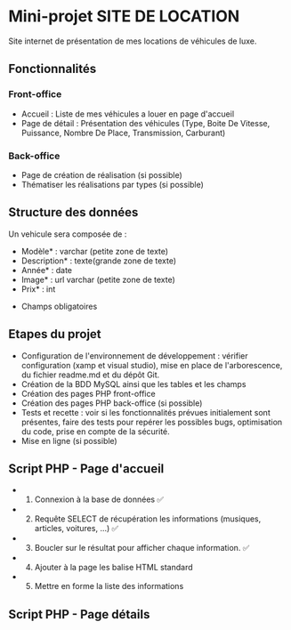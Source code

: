 # Mini-projet SITE DE LOCATION
 
Site internet de présentation de mes locations de véhicules de luxe.
 
## Fonctionnalités
 
### Front-office
- Accueil : Liste de mes véhicules a louer en page d'accueil
- Page de détail : Présentation des véhicules (Type, Boite De Vitesse, Puissance, Nombre De Place, Transmission, Carburant)
 
### Back-office
- Page de création de réalisation (si possible)
- Thématiser les réalisations par types (si possible)
 
## Structure des données
 
Un vehicule sera composée de :

- Modèle* : varchar (petite zone de texte)
- Description* : texte(grande zone de texte)
- Année* : date
- Image* : url varchar (petite zone de texte)
- Prix* : int
* Champs obligatoires
 
## Etapes du projet
 
- Configuration de l'environnement de développement : vérifier configuration (xamp et visual studio), mise en place de l'arborescence, du fichier readme.md et du dépôt Git.
- Création de la BDD MySQL ainsi que les tables et les champs
- Création des pages PHP front-office
- Création des pages PHP back-office (si possible)
- Tests et recette : voir si les fonctionnalités prévues initialement sont présentes, faire des tests pour repérer les possibles bugs, optimisation du code, prise en compte de la sécurité.
- Mise en ligne (si possible)
 
## Script PHP - Page d'accueil
 
- 1) Connexion à la base de données ✅
- 2) Requête SELECT de récupération les informations (musiques, articles, voitures, ...) ✅
- 3) Boucler sur le résultat pour afficher chaque information. ✅
- 4) Ajouter à la page les balise HTML standard 
- 5) Mettre en forme la liste des informations
## Script PHP - Page détails